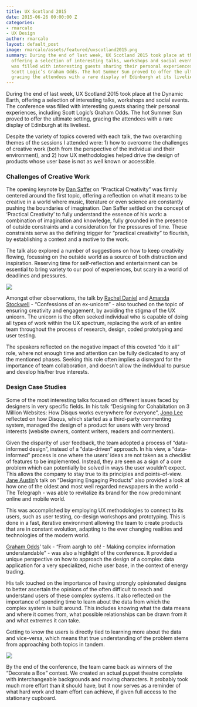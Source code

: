 ```yaml
---
title: UX Scotland 2015
date: 2015-06-26 00:00:00 Z
categories:
- rmarcalo
- UX Design
author: rmarcalo
layout: default_post
image: rmarcalo/assets/featured/uxscotland2015.png
summary: During the end of last week, UX Scotland 2015 took place at the Dynamic Earth,
  offering a selection of interesting talks, workshops and social events. The conference
  was filled with interesting guests sharing their personal experiences, including
  Scott Logic’s Graham Odds. The hot Summer Sun proved to offer the ultimate setting,
  gracing the attendees with a rare display of Edinburgh at its liveliest.
---
```


During the end of last week, UX Scotland 2015 took place at the Dynamic Earth, offering a selection of interesting talks, workshops and social events. The conference was filled with interesting guests sharing their personal experiences, including Scott Logic’s Graham Odds. The hot Summer Sun proved to offer the ultimate setting, gracing the attendees with a rare display of Edinburgh at its liveliest.

Despite the variety of topics covered with each talk, the two overarching themes of the sessions I attended were: 1) how to overcome the challenges of creative work (both from the perspective of the individual and their environment), and 2) how UX methodologies helped drive the design of products whose user base is not as well known or accessible.

### Challenges of Creative Work

The opening keynote by [Dan Saffer](https://twitter.com/odannyboy) on “Practical Creativity” was firmly centered around the first topic, offering a reflection on what it means to be creative in a world where music, literature or even science are constantly pushing the boundaries of imagination.  Dan Saffer settled on the concept of ‘Practical Creativity’ to fully understand the essence of his work: a combination of imagination and knowledge, fully grounded in the presence of outside constraints and a consideration for the pressures of time. These constraints serve as the defining trigger for “practical creativity” to flourish, by establishing a context and a motive to the work.

The talk also explored a number of suggestions on how to keep creativity flowing, focussing on the outside world as a source of both distraction and inspiration. Reserving time for self-reflection and entertainment can be essential to bring variety to our pool of experiences, but scary in a world of deadlines and pressures.

<img src="{{ site.baseurl }}/rmarcalo/assets/uxscotland2015/uxunicorn.png" />

Amongst other observations, the talk by [Rachel Daniel](https://twitter.com/RainbowliciousD) and [Amanda Stockwell](https://twitter.com/MandaLaceyS) - “Confessions of an ex-unicorn” - also touched on the topic of ensuring creativity and engagement, by avoiding the stigma of the UX unicorn. The unicorn is the often seeked individual who is capable of doing all types of work within the UX spectrum, replacing the work of an entire team throughout the process of research, design, coded prototyping and user testing.

The speakers reflected on the negative impact of this coveted “do it all” role, where not enough time and attention can be fully dedicated to any of the mentioned phases. Seeking this role often implies a disregard for the importance of team collaboration, and doesn’t allow the individual to pursue and develop his/her true interests.

### Design Case Studies

Some of the most interesting talks focused on different issues faced by designers in very specific fields. In his talk “Designing for Cohabitation on 3 Million Websites: How Disqus works everywhere for everyone”, [Jono Lee](https://twitter.com/jobosapien) reflected on how Disqus, which started as a third-party commenting system,  managed the design of  a product for users with very broad interests (website owners, content writers, readers and commenters).

Given the disparity of user feedback, the team adopted a process of “data-informed design”, instead of  a “data-driven” approach.   In his view, a “data-informed” process is one where the users’ ideas are not taken as a checklist of features to be implemented. Instead, they are seen as a sign of a core problem which can potentially be solved in ways the user wouldn’t expect. This allows the company to stay true to its principles and points-of-view.
[Jane Austin](https://twitter.com/msjaneaustin)’s talk on “Designing Engaging Products” also provided a look at how one of the oldest and most well regarded newspapers in the world - The Telegraph - was able to revitalize its brand for the now predominant online and mobile world.

This was accomplished by employing UX methodologies to connect to its users, such as  user testing, co-design workshops and prototyping.  This is done in a fast, iterative environment allowing  the team to create products that are in constant evolution, adapting to the ever changing realities and technologies of the modern world.

[Graham Odds](https://twitter.com/g_odds)’ talk - “From aargh to oh! -  Making complex information understandable” - was also a highlight of the conference. It provided a unique perspective on how to approach the design of a complex data application for a very specialized, niche user base, in the context of energy trading.

His talk touched on the importance of having strongly opinionated designs to better ascertain the opinions of the often difficult to reach and understand users of these complex systems. It also reflected on the importance of spending  time to learn about the data from which the complex system is built around. This includes knowing what the data means and where it comes from, what possible relationships can be drawn from it and what extremes it can take.

Getting to know the users is directly tied to learning more about the data and vice-versa, which means that true understanding of the problem stems from approaching both topics in tandem.

<img src="{{ site.baseurl }}/rmarcalo/assets/uxscotland2015/theatre-of-magic.jpeg" />

By the end of the conference, the team came back as winners of the “Decorate a Box” contest. We created an actual puppet theatre complete with interchangeable backgrounds and moving characters. It probably took much more effort than it should have, but it now serves as a reminder of what hard work and team effort can achieve, if given full access to the stationary cupboard.

